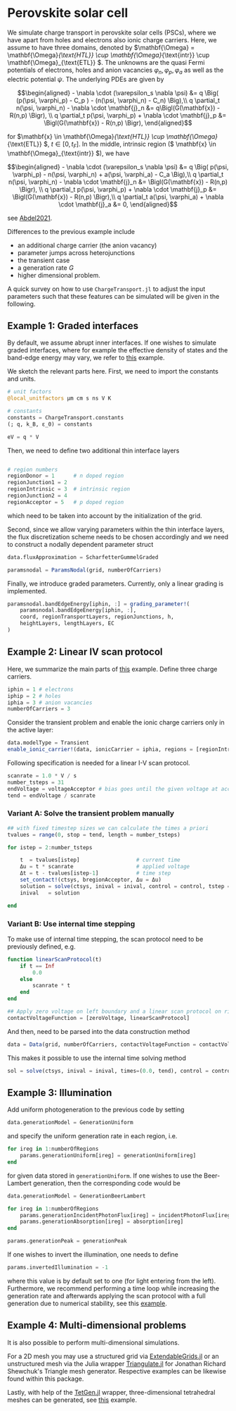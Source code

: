 Perovskite solar cell
================================
We simulate charge transport in perovskite solar cells (PSCs), where we have apart from holes and electrons also ionic charge carriers. Here, we assume to have three domains, denoted by
$\mathbf{\Omega} = \mathbf{\Omega}_{\text{HTL}} \cup \mathbf{\Omega}_{\text{intr}} \cup \mathbf{\Omega}_{\text{ETL}}  $.
The unknowns are the quasi Fermi potentials of electrons, holes and anion vacancies
$\varphi_n, \varphi_p, \varphi_a$
as well as the electric potential
$\psi$.
The underlying PDEs are given by
```math
\begin{aligned}
	- \nabla \cdot (\varepsilon_s \nabla \psi) &= q \Big( (p(\psi, \varphi_p) - C_p ) - (n(\psi, \varphi_n) - C_n) \Big),\\
	q \partial_t n(\psi, \varphi_n) - \nabla \cdot \mathbf{j}_n &= q\Bigl(G(\mathbf{x}) - R(n,p) \Bigr), \\
	q \partial_t p(\psi, \varphi_p) + \nabla \cdot \mathbf{j}_p &= \Bigl(G(\mathbf{x}) - R(n,p) \Bigr),
\end{aligned}
```
for
$\mathbf{x} \in \mathbf{\Omega}_{\text{HTL}} \cup  \mathbf{\Omega}_{\text{ETL}} $, $t \in [0, t_F]$. In the middle, intrinsic region ($ \mathbf{x} \in \mathbf{\Omega}_{\text{intr}} $), we have
```math
\begin{aligned}
	- \nabla \cdot (\varepsilon_s \nabla \psi) &= q \Big( p(\psi, \varphi_p)  - n(\psi, \varphi_n) + a(\psi, \varphi_a) - C_a \Big),\\
q \partial_t n(\psi, \varphi_n)	- \nabla \cdot \mathbf{j}_n &= \Bigl(G(\mathbf{x}) - R(n,p) \Bigr), \\
	q \partial_t p(\psi, \varphi_p) + \nabla \cdot \mathbf{j}_p &= \Bigl(G(\mathbf{x}) - R(n,p) \Bigr),\\
	q \partial_t a(\psi, \varphi_a) + \nabla \cdot \mathbf{j}_a &= 0,
\end{aligned}
```
see [Abdel2021](https://www.sciencedirect.com/science/article/abs/pii/S0013468621009865).

Differences to the previous example include
- an additional charge carrier (the anion vacancy)
- parameter jumps across heterojunctions
- the transient case
- a generation rate $G$
- higher dimensional problem.

A quick survey on how to use `ChargeTransport.jl` to adjust the input parameters such that these features can be simulated will be given in the following.

## Example 1: Graded interfaces
By default, we assume abrupt inner interfaces. If one wishes to simulate graded interfaces, where for example the effective density of states and the band-edge energy may vary, we refer to [this](https://github.com/WIAS-PDELib/ChargeTransport.jl/blob/master/examples/Ex105_PSC_gradedFlux.jl) example.

We sketch the relevant parts here.
First, we need to import the constants and units.
```julia
# unit factors
@local_unitfactors μm cm s ns V K

# constants
constants = ChargeTransport.constants
(; q, k_B, ε_0) = constants

eV = q * V
```

Then, we need to define two additional thin interface layers

```julia

# region numbers
regionDonor = 1      # n doped region
regionJunction1 = 2
regionIntrinsic = 3  # intrinsic region
regionJunction2 = 4
regionAcceptor = 5   # p doped region
```
which need to be taken into account by the initialization of the grid.

Second, since we allow varying parameters within the thin interface layers, the flux discretization scheme needs to be chosen accordingly and we need to construct a nodally dependent parameter struct

```julia
data.fluxApproximation = ScharfetterGummelGraded

paramsnodal = ParamsNodal(grid, numberOfCarriers)
```

Finally, we introduce graded parameters. Currently, only a linear grading is implemented.

```julia
paramsnodal.bandEdgeEnergy[iphin, :] = grading_parameter!(
    paramsnodal.bandEdgeEnergy[iphin, :],
    coord, regionTransportLayers, regionJunctions, h,
    heightLayers, lengthLayers, EC
)
```

## Example 2: Linear IV scan protocol
Here, we summarize the main parts of [this](https://github.com/WIAS-PDELib/ChargeTransport.jl/blob/master/examples/Ex103_PSC_IVMeasurement.jl) example.
Define three charge carriers.
```julia
iphin = 1 # electrons
iphip = 2 # holes
iphia = 3 # anion vacancies
numberOfCarriers = 3
```
Consider the transient problem and enable the ionic charge carriers only in the active layer:
```julia
data.modelType = Transient
enable_ionic_carrier!(data, ionicCarrier = iphia, regions = [regionIntrinsic])
```

Following specification is needed for a linear I-V scan protocol.

```julia
scanrate = 1.0 * V / s
number_tsteps = 31
endVoltage = voltageAcceptor # bias goes until the given voltage at acceptor boundary
tend = endVoltage / scanrate
```

### Variant A: Solve the transient problem manually
```julia
## with fixed timestep sizes we can calculate the times a priori
tvalues = range(0, stop = tend, length = number_tsteps)

for istep = 2:number_tsteps

    t  = tvalues[istep]                  # current time
    Δu = t * scanrate                    # applied voltage
    Δt = t - tvalues[istep-1]            # time step
    set_contact!(ctsys, bregionAcceptor, Δu = Δu)
    solution = solve(ctsys, inival = inival, control = control, tstep = Δt) # provide time step
    inival   = solution

end
```

### Variant B: Use internal time stepping
To make use of internal time stepping, the scan protocol need to be previously defined, e.g.

```julia
function linearScanProtocol(t)
    if t == Inf
        0.0
    else
        scanrate * t
    end
end

## Apply zero voltage on left boundary and a linear scan protocol on right boundary
contactVoltageFunction = [zeroVoltage, linearScanProtocol]
```
And then, need to be parsed into the data construction method
```julia
data = Data(grid, numberOfCarriers, contactVoltageFunction = contactVoltageFunction)
```
This makes it possible to use the internal time solving method

```julia
sol = solve(ctsys, inival = inival, times=(0.0, tend), control = control)
```

## Example 3: Illumination
Add uniform photogeneration to the previous code by setting

```julia
data.generationModel = GenerationUniform
```
and specify the uniform generation rate in each region, i.e.

```julia
for ireg in 1:numberOfRegions
    params.generationUniform[ireg] = generationUniform[ireg]
end
```
for given data stored in `generationUniform`.
If one wishes to use the Beer-Lambert generation, then the corresponding code would be
```julia
data.generationModel = GenerationBeerLambert

for ireg in 1:numberOfRegions
    params.generationIncidentPhotonFlux[ireg] = incidentPhotonFlux[ireg]
    params.generationAbsorption[ireg] = absorption[ireg]
end

params.generationPeak = generationPeak
```
If one wishes to invert the illumination, one needs to define
```julia
params.invertedIllumination = -1
```
where this value is by default set to one (for light entering from the left).
Furthermore, we recommend performing a time loop while increasing the generation rate and afterwards applying the scan protocol with a full generation due to numerical stability, see this [example](https://github.com/WIAS-PDELib/ChargeTransport.jl/blob/master/examples/Ex104_PSC_Photogeneration.jl).

## Example 4: Multi-dimensional problems
It is also possible to perform multi-dimensional simulations.

For a 2D mesh you may use a structured grid via [ExtendableGrids.jl](https://github.com/WIAS-PDELib/ExtendableGrids.jl) or an unstructured mesh via the Julia wrapper [Triangulate.jl](https://github.com/JuliaGeometry/Triangulate.jl) for Jonathan Richard Shewchuk's Triangle mesh generator.
Respective examples can be likewise found within this package.

Lastly, with help of the [TetGen.jl](https://github.com/JuliaGeometry/TetGen.jl) wrapper, three-dimensional tetrahedral meshes can be generated, see [this](https://github.com/WIAS-PDELib/ChargeTransport.jl/blob/master/examples/Grid_3D.jl) example.
